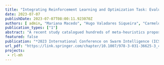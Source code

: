 ```yaml
---
title: "Integrating Reinforcement Learning and Optimization Task: Evaluating an Agent to Dynamically Select PSO Communication Topology"
date: 2023-07-07
publishDate: 2023-07-07T08:00:11.923070Z
authors: [ admin, "Mariana Macedo", "Hugo Valadares Siqueira", "Carmelo J. A. Bastos-Filho" ]
publication_types: ["1"]
abstract: "A recent study catalogued hundreds of meta-heuristics proposed over the past three decades in Swarm Intelligence (SI) literature. This scenario makes it difficult for the practitioner to choose the most suitable meta-heuristic (RL) for a specific problem. This paper shows that Reinforcement Learning could be a powerful tool for SI. First, we describe a Reinforcement Learning environment to solve an optimization problem. Then, we investigate the usage of Proximal Policy Optimization to dynamically set the Particle Swarm Optimization topology accordingly to the simulation states. Our RL proposal reached competitive fitness values, even when evaluated in non-trained scenarios. In addition, we show the actions' distribution by simulation in the Rastrigin. The paper demonstrates how RL could be integrated to improve meta-heuristics capabilities, opening new research paths where RL will be used to improve meta-heuristics or select them accordingly to their strengths."
featured: false
publication: "*2023 International Conference on Swarm Intelligence (ICSI)*"
url_pdf: "https://link.springer.com/chapter/10.1007/978-3-031-36625-3_4"
projects: 
 - rl-mh
---
```

